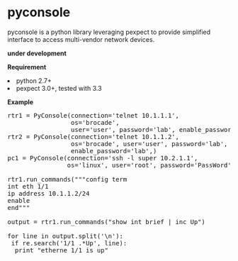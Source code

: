 # pyconsole
pyconsole is a python library leveraging pexpect to provide simplified interface to access multi-vendor network devices. 

<b> __under development__ </b>

<b> Requirement </b>
<li> python 2.7+ <br>
<li> pexpect 3.0+, tested with 3.3

 
<b> Example </b>
<pre>
rtr1 = PyConsole(connection='telnet 10.1.1.1', 
                 os='brocade', 
                 user='user', password='lab', enable_password='lab',)
rtr2 = PyConsole(connection='telnet 10.1.1.2', 
                 os='brocade', user='user', password='lab', 
                 enable_password='lab',)
pc1 = PyConsole(connection='ssh -l super 10.2.1.1', 
                os='linux', user='root', password='PassWord')

rtr1.run_commands("""config term
int eth 1/1
ip address 10.1.1.2/24
enable
end""" 

output = rtr1.run_commands("show int brief | inc Up")

for line in output.split('\n'):
 if re.search('1/1 .*Up', line):
  print "etherne 1/1 is up"
</pre>
